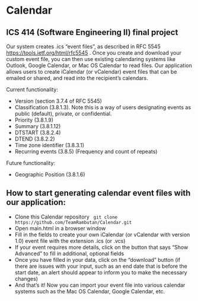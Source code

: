 # Calendar

## ICS 414 (Software Engineering II) final project

Our system creates .ics “event files”, as described in RFC 5545 https://tools.ietf.org/html/rfc5545 . Once you create and download your custom event file, you can then use existing calendaring systems like Outlook, Google Calendar, or Mac OS Calendar to read files. Our application allows users to create iCalendar (or vCalendar) event files that can be emailed or shared, and read into the recipient’s calendars.

Current functionality:
* Version (section 3.7.4 of RFC 5545)
* Classification (3.8.1.3). Note this is a way of users designating events as
public (default), private, or confidential.
* Priority (3.8.1.9)
* Summary (3.8.1.12)
* DTSTART (3.8.2.4)
* DTEND (3.8.2.2)
* Time zone identifier (3.8.3.1)
* Recurring events (3.8.5) (Frequency and count of repeats)


Future functionality: 
* Geographic Position (3.8.1.6)


## How to start generating calendar event files with our application: 

* Clone this Calendar repository
``` git clone https://github.com/TeamRambutan/Calendar.git```
* Open main.html in a browser window
* Fill in the fields to create your own iCalendar (or vCalendar with version 1.0) event file with the extension .ics (or .vcs)
* If your event requires more details, click on the button that says “Show Advanced” to fill in additional, optional fields
* Once you have filled in your data, click on the “download” button (if there are issues with your input, such as an end date that is before the start date, an alert should appear to inform you to make the necessary changes)
* And that’s it!  Now you can import your event file into various calendar systems such as the Mac OS Calendar, Google Calendar, etc. 
